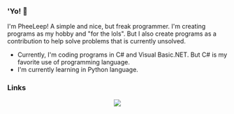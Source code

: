### 'Yo! 👋

I'm PheeLeep! A simple and nice, but freak programmer. I'm creating programs as my hobby and "for the lols". But I also create programs as a contribution to help solve problems that is currently unsolved.

- Currently, I'm coding programs in C# and Visual Basic.NET. But C# is my favorite use of programming language.
- I'm currently learning in Python language.

### Links
<p align="center">
  <a href="https://www.buymeacoffee.com/pheeleep">
    <img src="https://www.buymeacoffee.com/assets/img/custom_images/orange_img.png"/>
  </a>
</p>
